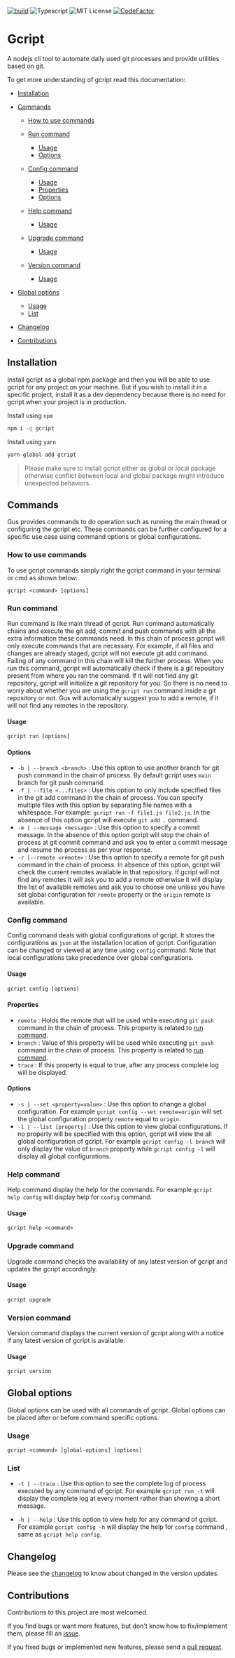 [![build](https://github.com/ankitmishradev/gcript/actions/workflows/build.yml/badge.svg)](https://github.com/ankitmishradev/gcript/actions/workflows/build.yml)
![Typescript](https://img.shields.io/github/languages/top/ankitmishradev/gcript)
![MIT License](https://img.shields.io/github/license/ankitmishradev/gcript)
[![CodeFactor](https://www.codefactor.io/repository/github/ankitmishradev/gcript/badge)](https://www.codefactor.io/repository/github/ankitmishradev/gcript)

# Gcript

A nodejs cli tool to automate daily used git processes and provide utilities based on git.

To get more understanding of gcript read this documentation:

- [Installation](#installation)
- [Commands](#commands)

  - [How to use commands](#how-to-use-commands)
  - [Run command](#run-command)
    - [Usage](#usage)
    - [Options](#options)
  - [Config command](#config-command)
    - [Usage](#usage)
    - [Properties](#properties)
    - [Options](#options)
  - [Help command](#help-command)
    - [Usage](#usage)
  - [Upgrade command](#upgrade-command)

    - [Usage](#usage)

  - [Version command](#version-command)
    - [Usage](#usage)

- [Global options](#global-option)
  - [Usage](#usage)
  - [List](#list)
- [Changelog](#changelog)
- [Contributions](#contribution)

## Installation

Install gcript as a global npm package and then you will be able to use gcript for any project on your machine. But if you wish to install it in a specific project, install it as a dev dependency because there is no need for gcript when your project is in production.

Install using `npm`

```cmd
npm i -g gcript
```

Install using `yarn`

```cmd
yarn global add gcript
```

> Please make sure to install gcript either as global or local package otherwise conflict between local and global package might introduce unexpected behaviors.

## Commands

Gus provides commands to do operation such as running the main thread or configuring the gcript etc. These commands can be further configured for a specific use case using command options or global configurations.

### How to use commands

To use gcript commands simply right the gcript command in your terminal or cmd as shown below:

```terminal
gcript <command> [options]
```

### Run command

Run command is like main thread of gcript. Run command automatically chains and execute the git add, commit and push commands with all the extra information these commands need. In this chain of process gcript will only execute commands that are necessary. For example, if all files and changes are already staged, gcript will not execute git add command. Failing of any command in this chain will kill the further process. When you run this command, gcript will automatically check if there is a git repository present from where you ran the command. If it will not find any git repository, gcript will initialize a git repository for you. So there is no need to worry about whether you are using the `gcript run` command inside a git repository or not. Gus will automatically suggest you to add a remote, if it will not find any remotes in the repository.

#### Usage

```cmd
gcript run [options]
```

#### Options

- `-b | --branch <branch>` : Use this option to use another branch for git push command in the chain of process. By default gcript uses `main` branch for git push command.
- `-f | --file <...files>` : Use this option to only include specified files in the git add command in the chain of process. You can specify multiple files with this option by separating file names with a whitespace. For example: `gcript run -f file1.js file2.js`. In the absence of this option gcript will execute `git add .` command.
- `-m | --message <message>` : Use this option to specify a commit message. In the absence of this option gcript will stop the chain of process at git commit command and ask you to enter a commit message and resume the process as per your response.
- `-r |--remote <remote>` : Use this option to specify a remote for git push command in the chain of process. In absence of this option, gcript will check the current remotes available in that repository. If gcript will not find any remotes it will ask you to add a remote otherwise it will display the list of available remotes and ask you to choose one unless you have set global configuration for `remote` property or the `origin` remote is available.

### Config command

Config command deals with global configurations of gcript. It stores the configurations as `json` at the installation location of gcript. Configuration can be changed or viewed at any time using `config` command. Note that local configurations take precedence over global configurations.

#### Usage

```cmd
gcript config [options]
```

#### Properties

- `remote` : Holds the remote that will be used while executing `git push` command in the chain of process. This property is related to [run command](#run-command).
- `branch` : Value of this property will be used while executing `git push` command in the chain of process. This property is related to [run command](#run-command).
- `trace` : If this property is equal to true, after any process complete log will be displayed.

#### Options

- `-s | --set <property=value>` : Use this option to change a global configuration. For example `gcript config --set remote=origin` will set the global configuration property `remote` equal to `origin`.
- `-l | --list [property]` : Use this option to view global configurations. If no property will be specified with this option, gcript will view the all global configuration of gcript. For example `gcript config -l branch` will only display the value of `branch` property while `gcript config -l` will display all global configurations.

### Help command

Help command display the help for the commands. For example `gcript help config` will display help for `config` command.

#### Usage

```cmd
gcript help <command>
```

### Upgrade command

Upgrade command checks the availability of any latest version of gcript and updates the gcript accordingly.

#### Usage

```cmd
gcript upgrade
```

### Version command

Version command displays the current version of gcript along with a notice if any latest version of gcript is available.

#### Usage

```cmd
gcript version
```

## Global options

Global options can be used with all commands of gcript. Global options can be placed after or before command specific options.

### Usage

```cmd
gcript <command> [global-options] [options]
```

### List

- `-t | --trace` : Use this option to see the complete log of process executed by any command of gcript. For example `gcript run -t` will display the complete log at every moment rather than showing a short message.

- `-h | --help` : Use this option to view help for any command of gcript. For example `gcript config -h` will display the help for `config` command , same as `gcript help config`.

## Changelog

Please see the [changelog](https://github.com/ankitmishradev/gcript/blob/main/CHANGELOG.md) to know about changed in the version updates.

## Contributions

Contributions to this project are most welcomed.

If you find bugs or want more features, but don't know how to fix/implement them, please fill an [issue](https://github.com/ankitmishradev/gcript/issues).

If you fixed bugs or implemented new features, please send a [pull request](https://github.com/ankitmishradev/gcript/pulls).
